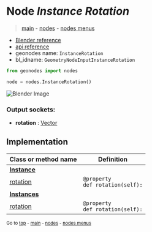 # Node *Instance Rotation*

> [main](../structure.md) - [nodes](nodes.md) - [nodes menus](nodes_menus.md)

- [Blender reference](https://docs.blender.org/manual/en/latest/modeling/geometry_nodes/instances/instance_rotation.html)
- [api reference](https://docs.blender.org/api/current/bpy.types.GeometryNodeInputInstanceRotation.html)
- geonodes name: `InstanceRotation`
- bl_idname: `GeometryNodeInputInstanceRotation`

```python
from geonodes import nodes

node = nodes.InstanceRotation()
```

![Blender Image](https://docs.blender.org/manual/en/latest/_images/node-types_GeometryNodeInputInstanceRotation.webp)

### Output sockets:

- **rotation** : [Vector](Vector.md)

## Implementation

| Class or method name | Definition |
|----------------------|------------|
| **[Instance](Instance.md)** |
| [rotation](Instance.md#rotation-property) | `@property`<br> `def rotation(self):` |
| **[Instances](Instances.md)** |
| [rotation](Instances.md#rotation-property) | `@property`<br> `def rotation(self):` |

<sub>Go to [top](#node-Instance-Rotation) - [main](../structure.md) - [nodes](nodes.md) - [nodes menus](nodes_menus.md)</sub>

